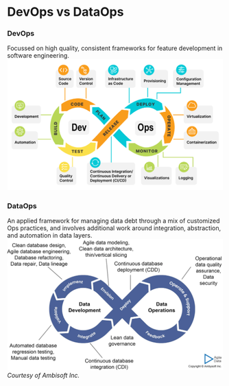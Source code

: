# DevOps vs DataOps
### DevOps
Focussed on high quality, consistent frameworks for feature development in software engineering.
![The DevOps Cycle](images/DevOps_Cycle.png "DevOps Cycle Diagram")
### DataOps
An applied framework for managing data debt through a mix of customized Ops practices, and involves additional work around integration, abstraction, and automation in data layers.
![The DataOps Cycle](images/DataOps_Cycle.png "DataOps Cycle Diagram")
*Courtesy of Ambisoft Inc.*